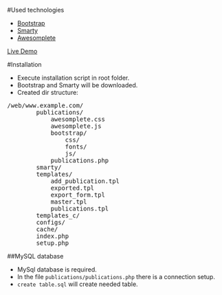 #Used technologies

* [Bootstrap](http://getbootstrap.com/)
* [Smarty](http://www.smarty.net/)
* [Awesomplete](https://leaverou.github.io/awesomplete/)

[Live Demo](https://158.194.128.62/smarty/index.php)

#Installation

- Execute installation script in root folder.
- Bootstrap and Smarty will be downloaded.
- Created dir structure:

<pre>
/web/www.example.com/
        publications/
			awesomplete.css
			awesomplete.js
			bootstrap/
				css/
				fonts/
				js/
			publications.php
		smarty/
        templates/
            add_publication.tpl
			exported.tpl
			export_form.tpl
			master.tpl
			publications.tpl
        templates_c/
        configs/
        cache/
        index.php
        setup.php
</pre>

##MySQL database
- MySql database is required.
- In the file `publications/publications.php` there is a connection setup.
- `create table.sql` will create needed table.
